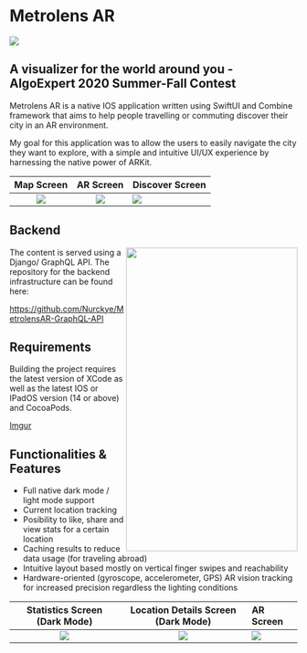 # Metrolens AR
![](https://github.com/Nurckye/MetrolensAR/blob/master/gh-assets/logo.png) 

## A visualizer for the world around you - AlgoExpert 2020 Summer-Fall Contest



Metrolens AR is a native IOS application written using SwiftUI and Combine framework that aims to help people travelling or commuting discover their city in an AR environment. 

My goal for this application was to allow the users to easily navigate the city they want to explore, with a simple and intuitive UI/UX experience by harnessing the native power of ARKit.



Map Screen           |  AR Screen       |                Discover Screen
:-------------------------:|:-------------------------: | :-------------------------
![](https://github.com/Nurckye/MetrolensAR/blob/master/gh-assets/IMG_0094.PNG)  |  ![](https://github.com/Nurckye/MetrolensAR/blob/master/gh-assets/IMG_0097.PNG) | ![](https://github.com/Nurckye/MetrolensAR/blob/master/gh-assets/IMG_0095.PNG)

## Backend
<img align="right" width="300" height="532" src="https://github.com/Nurckye/Metrolens-AR/blob/master/gh-assets/metrolens-small.gif" />

The content is served using a Django/ GraphQL API. The repository for the backend infrastructure can be found here: 

https://github.com/Nurckye/MetrolensAR-GraphQL-API

## Requirements
Building the project requires the latest version of XCode as well as the latest IOS or IPadOS version (14 or above) and CocoaPods.

[Imgur](https://imgur.com/5YXkpBV)
## Functionalities & Features

* Full native dark mode / light mode support
* Current location tracking
* Posibility to like, share and view stats for a certain location
* Caching results to reduce data usage (for traveling abroad)
* Intuitive layout based mostly on vertical finger swipes and reachability
* Hardware-oriented (gyroscope, accelerometer, GPS) AR vision tracking for increased precision regardless the lighting conditions 

Statistics Screen (Dark Mode)           |  Location Details Screen (Dark Mode)      | AR Screen
:-------------------------: | :-------------------------: | :-------------------------
![](https://github.com/Nurckye/MetrolensAR/blob/master/gh-assets/IMG_0100.PNG)  |  ![](https://github.com/Nurckye/MetrolensAR/blob/master/gh-assets/IMG_0103.PNG) |  ![](https://github.com/Nurckye/MetrolensAR/blob/master/gh-assets/IMG_0098.PNG) 


